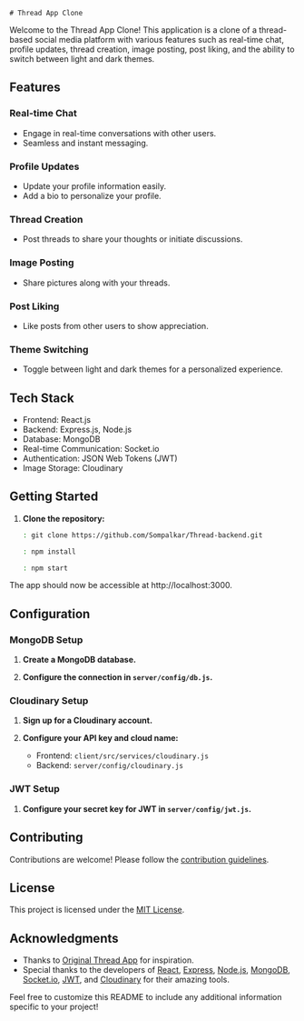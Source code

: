     # Thread App Clone

Welcome to the Thread App Clone! This application is a clone of a thread-based social media platform with various features such as real-time chat, profile updates, thread creation, image posting, post liking, and the ability to switch between light and dark themes.

## Features

### Real-time Chat

- Engage in real-time conversations with other users.
- Seamless and instant messaging.

### Profile Updates

- Update your profile information easily.
- Add a bio to personalize your profile.

### Thread Creation

- Post threads to share your thoughts or initiate discussions.

### Image Posting

- Share pictures along with your threads.

### Post Liking

- Like posts from other users to show appreciation.

### Theme Switching

- Toggle between light and dark themes for a personalized experience.

## Tech Stack

- Frontend: React.js
- Backend: Express.js, Node.js
- Database: MongoDB
- Real-time Communication: Socket.io
- Authentication: JSON Web Tokens (JWT)
- Image Storage: Cloudinary

## Getting Started

1. **Clone the repository:**

   ```bash
   : git clone https://github.com/Sompalkar/Thread-backend.git

   : npm install

   : npm start

   ```

The app should now be accessible at http://localhost:3000.

## Configuration

### MongoDB Setup

1. **Create a MongoDB database.**

2. **Configure the connection in `server/config/db.js`.**

### Cloudinary Setup

1. **Sign up for a Cloudinary account.**

2. **Configure your API key and cloud name:**
   - Frontend: `client/src/services/cloudinary.js`
   - Backend: `server/config/cloudinary.js`

### JWT Setup

1. **Configure your secret key for JWT in `server/config/jwt.js`.**

## Contributing

Contributions are welcome! Please follow the [contribution guidelines](CONTRIBUTING.md).

## License

This project is licensed under the [MIT License](LICENSE).

## Acknowledgments

- Thanks to [Original Thread App](link-to-original-app) for inspiration.
- Special thanks to the developers of [React](https://reactjs.org/), [Express](https://expressjs.com/), [Node.js](https://nodejs.org/), [MongoDB](https://www.mongodb.com/), [Socket.io](https://socket.io/), [JWT](https://jwt.io/), and [Cloudinary](https://cloudinary.com/) for their amazing tools.

Feel free to customize this README to include any additional information specific to your project!
